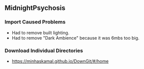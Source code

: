 ## MidnightPsychosis
### Import Caused Problems
- Had to remove built lighting.
- Had to remove "Dark Ambience" because it was 6mbs too big.

### Download Individual Directories
- https://minhaskamal.github.io/DownGit/#/home 
